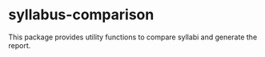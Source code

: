 # syllabus-comparison
This package provides utility functions to compare syllabi and generate the report.
